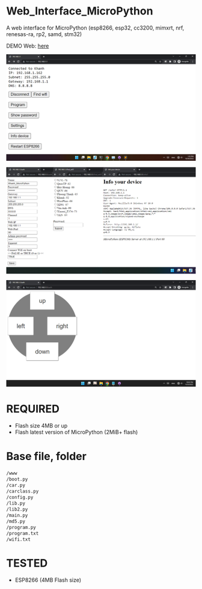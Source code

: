 # Web_Interface_MicroPython
A web interface for MicroPython (esp8266, esp32, cc3200, mimxrt, nrf, renesas-ra, rp2, samd, stm32)

DEMO Web: [here](https://khanhnguyen9872.github.io/Web_Interface_MicroPython)

![README](https://raw.githubusercontent.com/KhanhNguyen9872/Web_Interface_MicroPython/main/README.png)

![README2](https://raw.githubusercontent.com/KhanhNguyen9872/Web_Interface_MicroPython/main/README2.png)

![README3](https://raw.githubusercontent.com/KhanhNguyen9872/Web_Interface_MicroPython/main/README3.png)

# REQUIRED
- Flash size 4MB or up
- Flash latest version of MicroPython (2MiB+ flash)

# Base file, folder
```
/www
/boot.py
/car.py
/carclass.py
/config.py
/lib.py
/lib2.py
/main.py
/md5.py
/program.py
/program.txt
/wifi.txt
```

# TESTED
- ESP8266 (4MB Flash size)
